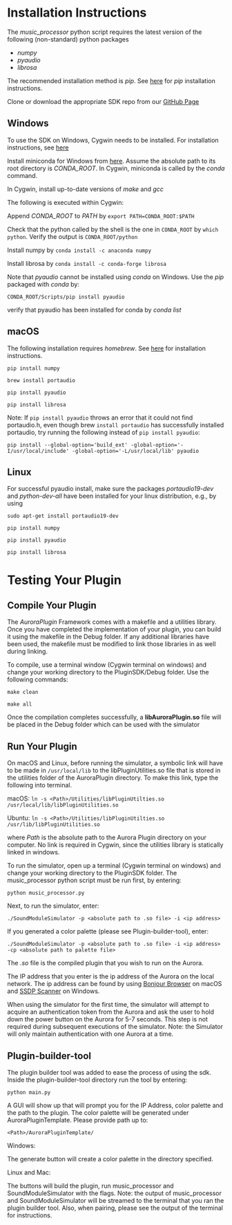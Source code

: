 # Installation Instructions
The *music_processor* python script requires the latest version of the following (non-standard) python packages

* _numpy_
* _pyaudio_
* _librosa_

The recommended installation method is _pip_. See [here](http://pip.readthedocs.io/en/stable/installing/) for _pip_ installation instructions.

Clone or download the appropriate SDK repo from our [GitHub Page](https://github.com/nanoleaf)

## Windows
To use the SDK on Windows, Cygwin needs to be installed. For installation instructions, see [here](https://cygwin.com/install.html )

Install miniconda for Windows from [here](https://conda.io/miniconda.html). Assume the absolute path to its root directory is *CONDA_ROOT*. In Cygwin, miniconda is called by the _conda_ command.

In Cygwin, install up-to-date versions of _make_ and _gcc_

The following is executed within Cygwin:

Append _CONDA_ROOT_ to _PATH_ by 
`export PATH=CONDA_ROOT:$PATH`

Check that the python called by the shell is the one in `CONDA_ROOT` by `which python`. Verify the output is `CONDA_ROOT/python`

Install numpy by
`conda install -c anaconda numpy`

Install librosa by
`conda install -c conda-forge librosa`

Note that _pyaudio_ cannot be installed using _conda_ on Windows. Use the _pip_ packaged with _conda_ by:

`CONDA_ROOT/Scripts/pip install pyaudio`

verify that pyaudio has been installed for conda by 
_conda list_

## macOS
The following installation requires _homebrew_. See [here](https://brew.sh/) for installation instructions. 

`pip install numpy`

`brew install portaudio`

`pip install pyaudio`

`pip install librosa`

Note: If `pip install pyaudio` throws an error that it could not find portaudio.h, even though brew `install portaudio` has successfully installed portaudio, try running the following instead of `pip install pyaudio`:

`pip install --global-option='build_ext' -global-option='-I/usr/local/include' -global-option='-L/usr/local/lib' pyaudio`

## Linux
For successful pyaudio install, make sure the packages *portaudio19-dev* and *python-dev-all* have been installed for your linux distribution, e.g., by using 

`sudo apt-get install portaudio19-dev`

`pip install numpy`

`pip install pyaudio`

`pip install librosa`

# Testing Your Plugin
## Compile Your Plugin
The _AuroraPlugin_ Framework comes with a makefile and a utilities library.
Once you have completed the implementation of your plugin, you can build it using the makefile in the Debug folder. If any additional libraries have been used, the makefile must be modified to link those libraries in as well during linking.

To compile, use a terminal window (Cygwin terminal on windows) and change your working directory to the PluginSDK/Debug folder. Use the following commands:

`make clean`

`make all`

Once the compilation completes successfully, a **libAuroraPlugin.so** file will be placed in the Debug folder which can be used with the simulator
## Run Your Plugin

On macOS and Linux, before running the simulator, a symbolic link will have to be made in `/usr/local/lib` to the libPluginUtilities.so file that is stored in the utilities folder of the AuroraPlugin directory.
To make this link, type the following into terminal.

macOS:
`ln -s <Path>/Utilities/libPluginUtilties.so /usr/local/lib/libPluginUtilities.so`

Ubuntu:
`ln -s <Path>/Utilities/libPluginUtilties.so /usr/lib/libPluginUtilities.so`

where _Path_ is the absolute path to the Aurora Plugin directory on your computer. No link is required in Cygwin, since the utilities library is statically linked in windows.

To run the simulator, open up a terminal (Cygwin terminal on windows) and change your working directory to the PluginSDK folder.
The music_processor python script must be run first, by entering:

`python music_processor.py`

Next, to run the simulator, enter:

`./SoundModuleSimulator -p <absolute path to .so file> -i <ip address>`

If you generated a color palette (please see Plugin-builder-tool), enter:

`./SoundModuleSimulator -p <absolute path to .so file> -i <ip address> -cp <absolute path to palette file>`


The *.so* file is the compiled plugin that you wish to run on the Aurora. 

The IP address that you enter is the ip address of the Aurora on the local network. The ip address can be found by using [Bonjour Browser](http://www.tildesoft.com) on macOS and [SSDP Scanner](https://www.microsoft.com/en-us/store/p/ssdp-scanner/9wzdncrcs2n7 ) on Windows.

When using the simulator for the first time, the simulator will attempt to acquire an authentication token from the Aurora and ask the user to hold down the power button on the Aurora for 5-7 seconds. This step is not required during subsequent executions of the simulator. Note: the Simulator will only maintain authentication with one Aurora at a time.

## Plugin-builder-tool
The plugin builder tool was added to ease the process of using the sdk. Inside the plugin-builder-tool directory run the tool by entering:

`python main.py`


A GUI will show up that will prompt you for the IP Address, color palette and the path to the plugin. The color palette will be generated under AuroraPluginTemplate.
Please provide path up to:

`<Path>/AuroraPluginTemplate/`


Windows:

The generate button will create a color palette in the directory specified.


Linux and Mac: 

The buttons will build the plugin, run music\_processor and SoundModuleSimulator with the flags. Note: the output of music\_processor and SoundModuleSimulator will be streamed to the terminal that you ran the plugin builder tool. Also, when pairing, please see the output of the terminal for instructions.